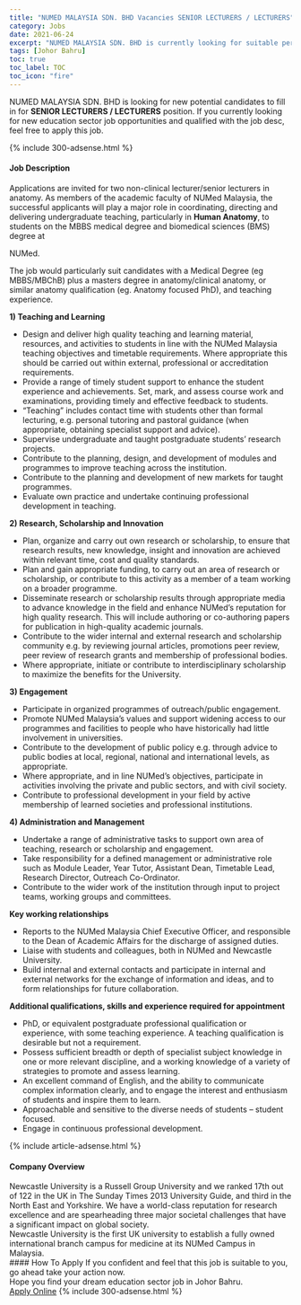 ```yaml
---
title: "NUMED MALAYSIA SDN. BHD Vacancies SENIOR LECTURERS / LECTURERS" 
category: Jobs 
date: 2021-06-24 
excerpt: "NUMED MALAYSIA SDN. BHD is currently looking for suitable person to fill in the SENIOR LECTURERS / LECTURERS which positioned at Johor Bahru" 
tags: [Johor Bahru] 
toc: true 
toc_label: TOC 
toc_icon: "fire" 
--- 
```


<p>NUMED MALAYSIA SDN. BHD is looking for new potential candidates to fill in for <b>SENIOR LECTURERS / LECTURERS</b> position. If you currently looking for new education sector job opportunities and qualified with the job desc, feel free to apply this job.
</p>{% include 300-adsense.html %} 
<div><div><h4>Job Description</h4></div><div><div><span><div><p>Applications are invited for two non-clinical lecturer/senior lecturers in anatomy. As members of the academic faculty of NUMed Malaysia, the successful applicants will play a major role in coordinating, directing and delivering undergraduate teaching, particularly in <strong>Human Anatomy</strong>, to students on the MBBS medical degree and biomedical sciences (BMS) degree at</p><p>NUMed.</p><p>The job would particularly suit candidates with a Medical Degree (eg MBBS/MBChB) plus a masters degree in anatomy/clinical anatomy, or similar anatomy qualification (eg. Anatomy focused PhD), and teaching experience.</p><p><strong>1)&#160;Teaching and Learning</strong></p><ul><li>Design and deliver high quality teaching and learning material, resources, and activities to students in line with the NUMed Malaysia teaching objectives and timetable requirements. Where appropriate this should be carried out within external, professional or accreditation requirements.</li><li>Provide a range of timely student support to enhance the student experience and achievements. Set, mark, and assess course work and examinations, providing timely and effective feedback to students.</li><li>&#8220;Teaching&#8221; includes contact time with students other than formal lecturing, e.g. personal tutoring and pastoral guidance (when appropriate, obtaining specialist support and advice).</li><li>Supervise undergraduate and taught postgraduate students&#8217; research projects.</li><li>Contribute to the planning, design, and development of modules and programmes to improve teaching across the institution.</li><li>Contribute to the planning and development of new markets for taught programmes.</li><li>Evaluate own practice and undertake continuing professional development in teaching.</li></ul><p><strong>2)&#160;Research, Scholarship and Innovation</strong></p><ul><li>Plan, organize and carry out own research or scholarship, to ensure that research results, new knowledge, insight and innovation are achieved within relevant time, cost and quality standards.</li><li>Plan and gain appropriate funding, to carry out an area of research or scholarship, or contribute to this activity as a member of a team working on a broader programme.</li><li>Disseminate research or scholarship results through appropriate media to advance knowledge in the field and enhance NUMed&#8217;s reputation for high quality research. This will include authoring or co-authoring papers for publication in high-quality academic journals.</li><li>Contribute to the wider internal and external research and scholarship community e.g. by reviewing journal articles, promotions peer review, peer review of research grants and membership of professional bodies.</li><li>Where appropriate, initiate or contribute to interdisciplinary scholarship to maximize the benefits for the University.</li></ul><p><strong>3)&#160;Engagement</strong></p><ul><li>Participate in organized programmes of outreach/public engagement.</li><li>Promote NUMed Malaysia&#8217;s values and support widening access to our programmes and facilities to people who have historically had little involvement in universities.</li><li>Contribute to the development of public policy e.g. through advice to public bodies at local, regional, national and international levels, as appropriate.</li><li>Where appropriate, and in line NUMed&#8217;s objectives, participate in activities involving the private and public sectors, and with civil society.</li><li>Contribute to professional development in your field by active membership of learned societies and professional institutions.</li></ul><p><strong>4)&#160;Administration and Management</strong></p><ul><li>Undertake a range of administrative tasks to support own area of teaching, research or scholarship and engagement.</li><li>Take responsibility for a defined management or administrative role such as Module Leader, Year Tutor, Assistant Dean, Timetable Lead, Research Director, Outreach Co-Ordinator.</li><li>Contribute to the wider work of the institution through input to project teams, working groups and committees.</li></ul><p><strong>Key working relationships</strong></p><ul><li>Reports to the NUMed Malaysia Chief Executive Officer, and responsible to the Dean of Academic Affairs for the discharge of assigned duties.</li><li>Liaise with students and colleagues, both in NUMed and Newcastle University.</li><li>Build internal and external contacts and participate in internal and external networks for the exchange of information and ideas, and to form relationships for future collaboration.</li></ul><p><strong>Additional qualifications, skills and experience required for appointment</strong></p><ul><li>PhD, or equivalent postgraduate professional qualification or experience, with some teaching experience. A teaching qualification is desirable but not a requirement.</li><li>Possess sufficient breadth or depth of specialist subject knowledge in one or more relevant discipline, and a working knowledge of a variety of strategies to promote and assess learning.</li><li>An excellent command of English, and the ability to communicate complex information clearly, and to engage the interest and enthusiasm of students and inspire them to learn.</li><li>Approachable and sensitive to the diverse needs of students &#8211; student focused.</li><li>Engage in continuous professional development.</li></ul></div></span></div></div></div> 
{% include article-adsense.html %} 
<div><div><h4>Company Overview</h4></div><div><div><span><div><div>Newcastle University is a Russell Group University and we ranked 17th out of 122 in the UK in The Sunday Times 2013 University Guide, and third in the North East and Yorkshire. We have a world-class reputation for research excellence and are spearheading three major societal challenges that have a significant impact on global society.</div>
<div>Newcastle University is the first UK university to establish a fully owned international branch campus for medicine at its NUMed Campus in Malaysia.</div></div></span></div></div></div> 
#### How To Apply 
If you confident and feel that this job is suitable to you, go ahead take your action now. <br/> 
Hope you find your dream education sector job in Johor Bahru. <br/> 
<a href="https://www.jobstreet.com.my/en/job/senior-lecturers-lecturers-4598633?jobId=jobstreet-my-job-4598633" class="btn btn--info" target="_blank" rel="nofollow noopenner">Apply Online</a> 
{% include 300-adsense.html %} 